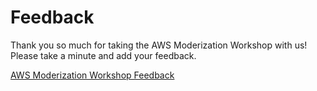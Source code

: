 # Feedback

Thank you so much for taking the AWS Moderization Workshop with us! Please take a minute and add your feedback.

[AWS Moderization Workshop Feedback](http://bit.ly/2wEOeC4)

